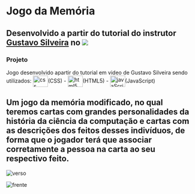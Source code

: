# Jogo da Memória

## Desenvolvido a partir do tutorial do instrutor [Gustavo Silveira](https://www.youtube.com/playlist?list=PLclUTiUoLCbC7ynbckOgMO0sXHh5uXVv8) no  <img src="https://img.shields.io/badge/YouTube-FF0000?style=for-the-badge&logo=youtube&logoColor=white" target="_blank">


### Projeto 

Jogo desenvolvido apartir do tutorial em video de Gustavo Silveira sendo utilizados: <img align="center" alt="css" height="30" width="40" 
img src="https://cdn.jsdelivr.net/gh/devicons/devicon/icons/css3/css3-original.svg" />(CSS) - <img align="center" alt="html5" height="30" width="40" 
img src="https://cdn.jsdelivr.net/gh/devicons/devicon/icons/html5/html5-original.svg" />(HTML5) -  <img align="center" alt="javaScript" height="30" width="40" 
img src="https://cdn.jsdelivr.net/gh/devicons/devicon/icons/javascript/javascript-original.svg" />(JavaScript)

## Um jogo da memória modificado, no qual teremos cartas com grandes personalidades da história da ciência da computação e cartas com as descrições dos feitos desses indivíduos, de forma que o jogador terá que associar corretamente a pessoa na carta ao seu respectivo feito.

![verso](https://user-images.githubusercontent.com/97995984/189386677-3886a7eb-d181-4a8e-b8ba-547f60f592a7.png)


![frente](https://user-images.githubusercontent.com/97995984/189386535-2b749500-f13b-46c5-8eca-7dc007596485.png)
